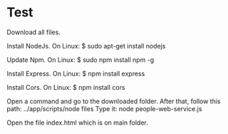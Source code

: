 # Test

Download all files.

Install NodeJs.
On Linux: $ sudo apt-get install nodejs

Update Npm.
On Linux: $ sudo npm install npm -g

Install Express.
On Linux: $ npm install express

Install Cors.
On Linux: $ npm install cors

Open a command and go to the downloaded folder. After that, follow this path: ../app/scripts/node files
Type it: node people-web-service.js

Open the file index.html which is on main folder.
